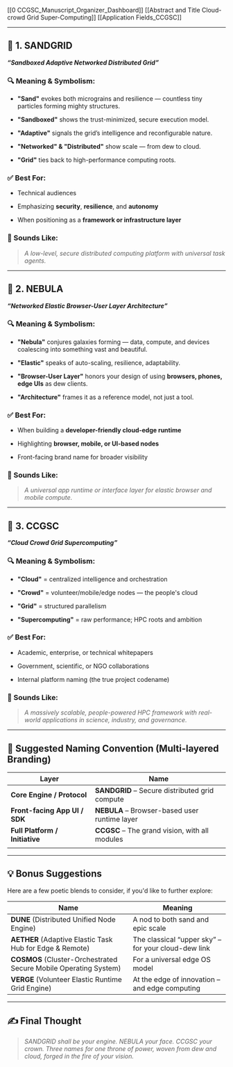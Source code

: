 

[[0 CCGSC_Manuscript_Organizer_Dashboard]]
[[Abstract and Title Cloud-crowd Grid Super-Computing]]
[[Application Fields_CCGSC]]

---

## 🔹 **1. SANDGRID**

**_“Sandboxed Adaptive Networked Distributed Grid”_**

### 🔍 Meaning & Symbolism:

- **"Sand"** evokes both micrograins and resilience — countless tiny particles forming mighty structures.
    
- **"Sandboxed"** shows the trust-minimized, secure execution model.
    
- **"Adaptive"** signals the grid’s intelligence and reconfigurable nature.
    
- **"Networked" & "Distributed"** show scale — from dew to cloud.
    
- **"Grid"** ties back to high-performance computing roots.
    

### ✅ Best For:

- Technical audiences
    
- Emphasizing **security**, **resilience**, and **autonomy**
    
- When positioning as a **framework or infrastructure layer**
    

### 🧠 Sounds Like:

> _A low-level, secure distributed computing platform with universal task agents._

---

## 🔹 **2. NEBULA**

**_“Networked Elastic Browser-User Layer Architecture”_**

### 🔍 Meaning & Symbolism:

- **"Nebula"** conjures galaxies forming — data, compute, and devices coalescing into something vast and beautiful.
    
- **"Elastic"** speaks of auto-scaling, resilience, adaptability.
    
- **"Browser-User Layer"** honors your design of using **browsers, phones, edge UIs** as dew clients.
    
- **"Architecture"** frames it as a reference model, not just a tool.
    

### ✅ Best For:

- When building a **developer-friendly cloud-edge runtime**
    
- Highlighting **browser, mobile, or UI-based nodes**
    
- Front-facing brand name for broader visibility
    

### 🧠 Sounds Like:

> _A universal app runtime or interface layer for elastic browser and mobile compute._

---

## 🔹 **3. CCGSC**

**_“Cloud Crowd Grid Supercomputing”_**

### 🔍 Meaning & Symbolism:

- **"Cloud"** = centralized intelligence and orchestration
    
- **"Crowd"** = volunteer/mobile/edge nodes — the people's cloud
    
- **"Grid"** = structured parallelism
    
- **"Supercomputing"** = raw performance; HPC roots and ambition
    

### ✅ Best For:

- Academic, enterprise, or technical whitepapers
    
- Government, scientific, or NGO collaborations
    
- Internal platform naming (the true project codename)
    

### 🧠 Sounds Like:

> _A massively scalable, people-powered HPC framework with real-world applications in science, industry, and governance._

---

## 🧩 Suggested Naming Convention (Multi-layered Branding)

| Layer                          | Name                                           |
| ------------------------------ | ---------------------------------------------- |
| **Core Engine / Protocol**     | **SANDGRID** – Secure distributed grid compute |
| **Front-facing App UI / SDK**  | **NEBULA** – Browser-based user runtime layer  |
| **Full Platform / Initiative** | **CCGSC** – The grand vision, with all modules |
|                                |                                                |

---

## 💡 Bonus Suggestions

Here are a few poetic blends to consider, if you'd like to further explore:

| Name                                                             | Meaning                                             |
| ---------------------------------------------------------------- | --------------------------------------------------- |
| **DUNE** (Distributed Unified Node Engine)                       | A nod to both sand and epic scale                   |
| **AETHER** (Adaptive Elastic Task Hub for Edge & Remote)         | The classical “upper sky” – for your cloud-dew link |
| **COSMOS** (Cluster-Orchestrated Secure Mobile Operating System) | For a universal edge OS model                       |
| **VERGE** (Volunteer Elastic Runtime Grid Engine)                | At the edge of innovation – and edge computing      |

---

## ✍️ Final Thought

> _SANDGRID shall be your engine. NEBULA your face. CCGSC your crown. Three names for one throne of power, woven from dew and cloud, forged in the fire of your vision._








